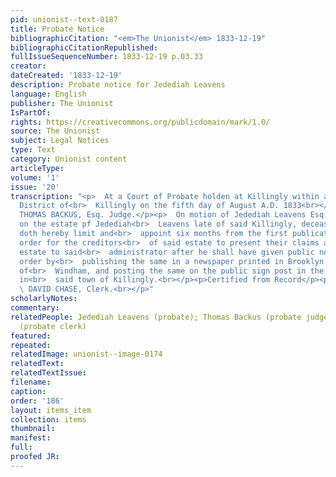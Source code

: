 ```yaml
---
pid: unionist--text-0187
title: Probate Notice
bibliographicCitation: "<em>The Unionist</em> 1833-12-19"
bibliographicCitationRepublished: 
fullIssueSequenceNumber: 1833-12-19 p.03.33
creator: 
dateCreated: '1833-12-19'
description: Probate notice for Jedediah Leavens
language: English
publisher: The Unionist
IsPartOf: 
rights: https://creativecommons.org/publicdomain/mark/1.0/
source: The Unionist
subject: Legal Notices
type: Text
category: Unionist content
articleType: 
volume: '1'
issue: '20'
transcription: "<p>  At a Court of Probate holden at Killingly within and for the
  District of<br>  Killingly on the fifth day of August A.D. 1833<br></p><p>Present
  THOMAS BACKUS, Esq. Judge.</p><p>  On motion of Jedediah Leavens Esq. Administrator
  on the estate pf Jedediah<br>  Leavens late of said Killingly, deceased, this court
  doth hereby limit and<br>  appoint six months from the first publication of this
  order for the creditors<br>  of said estate to present their claims against said
  estate to said<br>  administrator after he shall have given public notice of this
  order by<br>  publishing the same in a newspaper printed in Brooklyn in the County
  of<br>  Windham, and posting the same on the public sign post in the East Parish
  in<br>  said town of Killingly.<br></p><p>Certified from Record</p><p>  &nbsp;&nbsp;&nbsp;&nbsp;&nbsp;&nbsp;&nbsp;&nbsp;&nbsp;&nbsp;&nbsp;&nbsp;&nbsp;&nbsp;&nbsp;&nbsp;&nbsp;&nbsp;&nbsp;&nbsp;&nbsp;&nbsp;&nbsp;<br>
  \ DAVID CHASE, Clerk.<br></p>"
scholarlyNotes: 
commentary: 
relatedPeople: Jedediah Leavens (probate); Thomas Backus (probate judge); David Chase
  (probate clerk)
featured: 
repeated: 
relatedImage: unionist--image-0174
relatedText: 
relatedTextIssue: 
filename: 
caption: 
order: '186'
layout: items_item
collection: items
thumbnail: 
manifest: 
full: 
proofed JR: 
---
```

